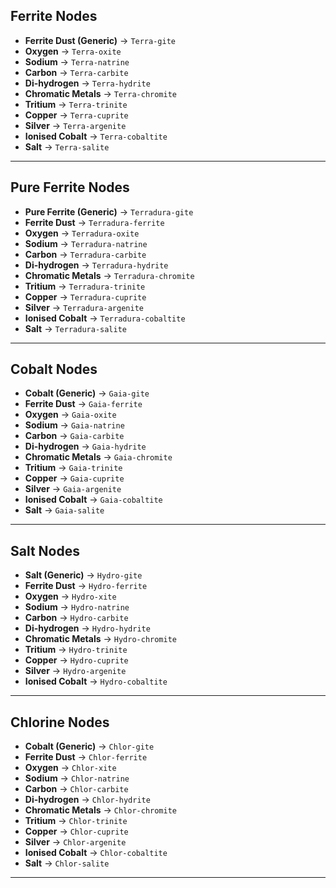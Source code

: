 ## Ferrite Nodes

- **Ferrite Dust (Generic)** -> `Terra-gite`
- **Oxygen** -> `Terra-oxite`
- **Sodium** -> `Terra-natrine`
- **Carbon** -> `Terra-carbite`
- **Di-hydrogen** -> `Terra-hydrite`
- **Chromatic Metals** -> `Terra-chromite`
- **Tritium** -> `Terra-trinite`
- **Copper** -> `Terra-cuprite`
- **Silver** -> `Terra-argenite`
- **Ionised Cobalt** -> `Terra-cobaltite`
- **Salt** -> `Terra-salite`
---
## Pure Ferrite Nodes

- **Pure Ferrite (Generic)** -> `Terradura-gite`
- **Ferrite Dust** -> `Terradura-ferrite`
- **Oxygen** -> `Terradura-oxite`
- **Sodium** -> `Terradura-natrine`
- **Carbon** -> `Terradura-carbite`
- **Di-hydrogen** -> `Terradura-hydrite`
- **Chromatic Metals** -> `Terradura-chromite`
- **Tritium** -> `Terradura-trinite`
- **Copper** -> `Terradura-cuprite`
- **Silver** -> `Terradura-argenite`
- **Ionised Cobalt** -> `Terradura-cobaltite`
- **Salt** -> `Terradura-salite`
---
## Cobalt Nodes

- **Cobalt (Generic)** -> `Gaia-gite`
- **Ferrite Dust** -> `Gaia-ferrite`
- **Oxygen** -> `Gaia-oxite`
- **Sodium** -> `Gaia-natrine`
- **Carbon** -> `Gaia-carbite`
- **Di-hydrogen** -> `Gaia-hydrite`
- **Chromatic Metals** -> `Gaia-chromite`
- **Tritium** -> `Gaia-trinite`
- **Copper** -> `Gaia-cuprite`
- **Silver** -> `Gaia-argenite`
- **Ionised Cobalt** -> `Gaia-cobaltite`
- **Salt** -> `Gaia-salite`
---
## Salt Nodes

- **Salt (Generic)** -> `Hydro-gite`
- **Ferrite Dust** -> `Hydro-ferrite`
- **Oxygen** -> `Hydro-xite`
- **Sodium** -> `Hydro-natrine`
- **Carbon** -> `Hydro-carbite`
- **Di-hydrogen** -> `Hydro-hydrite`
- **Chromatic Metals** -> `Hydro-chromite`
- **Tritium** -> `Hydro-trinite`
- **Copper** -> `Hydro-cuprite`
- **Silver** -> `Hydro-argenite`
- **Ionised Cobalt** -> `Hydro-cobaltite`
---
## Chlorine Nodes

- **Cobalt (Generic)** -> `Chlor-gite`
- **Ferrite Dust** -> `Chlor-ferrite`
- **Oxygen** -> `Chlor-xite`
- **Sodium** -> `Chlor-natrine`
- **Carbon** -> `Chlor-carbite`
- **Di-hydrogen** -> `Chlor-hydrite`
- **Chromatic Metals** -> `Chlor-chromite`
- **Tritium** -> `Chlor-trinite`
- **Copper** -> `Chlor-cuprite`
- **Silver** -> `Chlor-argenite`
- **Ionised Cobalt** -> `Chlor-cobaltite`
- **Salt** -> `Chlor-salite`
---